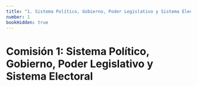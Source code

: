 ```yaml
---
title: "1. Sistema Político, Gobierno, Poder Legislativo y Sistema Electoral"
number: 1
bookHidden: true
---
```


# Comisión 1: Sistema Político, Gobierno, Poder Legislativo y Sistema Electoral

